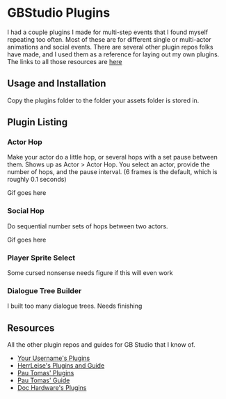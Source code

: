 # GBStudio Plugins

I had a couple plugins I made for multi-step events that I found myself repeating too often. Most of these are for different single or multi-actor animations and social events. There are several other plugin repos folks have made, and I used them as a reference for laying out my own plugins. The links to all those resources are [here](#Resources)

## Usage and Installation

Copy the plugins folder to the folder your assets folder is stored in. 

## Plugin Listing

### Actor Hop
Make your actor do a little hop, or several hops with a set pause between them. Shows up as Actor > Actor Hop. You select an actor, provide the number of hops, and the pause interval. (6 frames is the default, which is roughly 0.1 seconds)

Gif goes here

### Social Hop
Do sequential number sets of hops between two actors.

Gif goes here

### Player Sprite Select
Some cursed nonsense needs figure if this will even work

### Dialogue Tree Builder
I built too many dialogue trees. Needs finishing


## Resources
All the other plugin repos and guides for GB Studio that I know of.

- [Your Username's Plugins](https://github.com/Y0UR-U5ERNAME/gbs-plugin-collection)
- [HerrLeise's Plugins and Guide](https://github.com/HerrLeise/GB-Studio-Plugins)
- [Pau Tomas' Plugins](https://github.com/pau-tomas/gb-studio-plugins)
- [Pau Tomas' Guide](https://gist.github.com/pau-tomas/25ef9ab2508b80b22bde4091b1df0503)
- [Doc Hardware's Plugins](https://github.com/dochardware/GBStudio-Plugins)